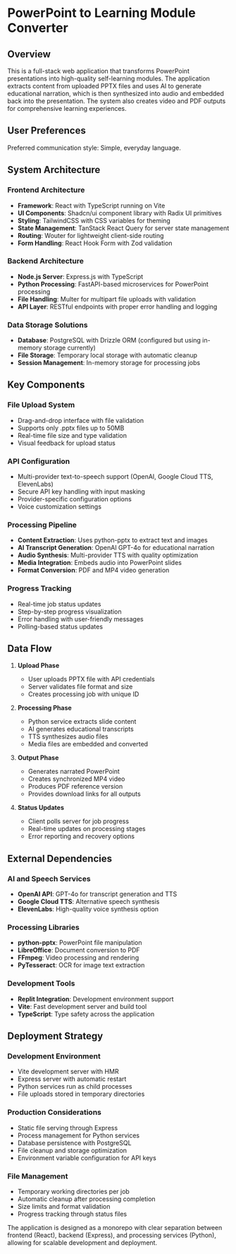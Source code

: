 # PowerPoint to Learning Module Converter

## Overview

This is a full-stack web application that transforms PowerPoint presentations into high-quality self-learning modules. The application extracts content from uploaded PPTX files and uses AI to generate educational narration, which is then synthesized into audio and embedded back into the presentation. The system also creates video and PDF outputs for comprehensive learning experiences.

## User Preferences

Preferred communication style: Simple, everyday language.

## System Architecture

### Frontend Architecture
- **Framework**: React with TypeScript running on Vite
- **UI Components**: Shadcn/ui component library with Radix UI primitives
- **Styling**: TailwindCSS with CSS variables for theming
- **State Management**: TanStack React Query for server state management
- **Routing**: Wouter for lightweight client-side routing
- **Form Handling**: React Hook Form with Zod validation

### Backend Architecture
- **Node.js Server**: Express.js with TypeScript
- **Python Processing**: FastAPI-based microservices for PowerPoint processing
- **File Handling**: Multer for multipart file uploads with validation
- **API Layer**: RESTful endpoints with proper error handling and logging

### Data Storage Solutions
- **Database**: PostgreSQL with Drizzle ORM (configured but using in-memory storage currently)
- **File Storage**: Temporary local storage with automatic cleanup
- **Session Management**: In-memory storage for processing jobs

## Key Components

### File Upload System
- Drag-and-drop interface with file validation
- Supports only .pptx files up to 50MB
- Real-time file size and type validation
- Visual feedback for upload status

### API Configuration
- Multi-provider text-to-speech support (OpenAI, Google Cloud TTS, ElevenLabs)
- Secure API key handling with input masking
- Provider-specific configuration options
- Voice customization settings

### Processing Pipeline
- **Content Extraction**: Uses python-pptx to extract text and images
- **AI Transcript Generation**: OpenAI GPT-4o for educational narration
- **Audio Synthesis**: Multi-provider TTS with quality optimization
- **Media Integration**: Embeds audio into PowerPoint slides
- **Format Conversion**: PDF and MP4 video generation

### Progress Tracking
- Real-time job status updates
- Step-by-step progress visualization
- Error handling with user-friendly messages
- Polling-based status updates

## Data Flow

1. **Upload Phase**
   - User uploads PPTX file with API credentials
   - Server validates file format and size
   - Creates processing job with unique ID

2. **Processing Phase**
   - Python service extracts slide content
   - AI generates educational transcripts
   - TTS synthesizes audio files
   - Media files are embedded and converted

3. **Output Phase**
   - Generates narrated PowerPoint
   - Creates synchronized MP4 video
   - Produces PDF reference version
   - Provides download links for all outputs

4. **Status Updates**
   - Client polls server for job progress
   - Real-time updates on processing stages
   - Error reporting and recovery options

## External Dependencies

### AI and Speech Services
- **OpenAI API**: GPT-4o for transcript generation and TTS
- **Google Cloud TTS**: Alternative speech synthesis
- **ElevenLabs**: High-quality voice synthesis option

### Processing Libraries
- **python-pptx**: PowerPoint file manipulation
- **LibreOffice**: Document conversion to PDF
- **FFmpeg**: Video processing and rendering
- **PyTesseract**: OCR for image text extraction

### Development Tools
- **Replit Integration**: Development environment support
- **Vite**: Fast development server and build tool
- **TypeScript**: Type safety across the application

## Deployment Strategy

### Development Environment
- Vite development server with HMR
- Express server with automatic restart
- Python services run as child processes
- File uploads stored in temporary directories

### Production Considerations
- Static file serving through Express
- Process management for Python services
- Database persistence with PostgreSQL
- File cleanup and storage optimization
- Environment variable configuration for API keys

### File Management
- Temporary working directories per job
- Automatic cleanup after processing completion
- Size limits and format validation
- Progress tracking through status files

The application is designed as a monorepo with clear separation between frontend (React), backend (Express), and processing services (Python), allowing for scalable development and deployment.